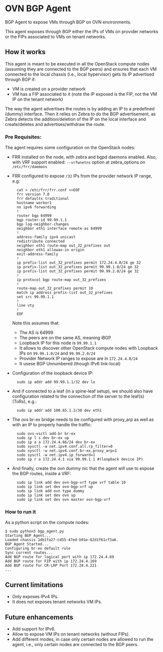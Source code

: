 # OVN BGP Agent

BGP Agent to expose VMs through BGP on OVN environments.

This agent exposes through BGP either the IPs of VMs on provider networks
or the FIPs associated to VMs on tenant networks.

## How it works

This agent is meant to be executed in all the OpenStack compute nodes
(assuming they are connected to the BGP peers) and ensures that each VM
connected to the local chassis (i.e., local hypervisor) gets its IP advertised
through BGP if:
- VM is created on a provider network
- VM has a FIP associated to it (note the IP exposed is the FIP, not the VM IP
on the tenant network)

The way the agent advertises the routes is by adding an IP to a predefined
(dummy) interface. Then it relies on Zebra to do the BGP advertisement, as
Zebra detects the addition/deletion of the IP on the local interface and
create/deletes and advertises/withdraw the route.

### Pre Requisites:

The agent requires some configuration on the OpenStack nodes:
- FRR installed on the node, with zebra and bgpd daemons enabled. Also, with VRF support enabled: `--vrfwnetns` option at zebra_options on `/etc/frr/daemons`
- FRR configured to expose `/32` IPs from the provider network IP range, e.g:

        cat > /etc/frr/frr.conf <<EOF
        frr version 7.0
        frr defaults traditional
        hostname worker1
        no ipv6 forwarding
        !
        router bgp 64999
        bgp router-id 99.99.1.1
        bgp log-neighbor-changes
        neighbor eth1 interface remote-as 64999
        !
        address-family ipv4 unicast
        redistribute connected
        neighbor eth1 route-map out_32_prefixes out
        neighbor eth1 allowas-in origin
        exit-address-family
        !
        ip prefix-list out_32_prefixes permit 172.24.4.0/24 ge 32
        ip prefix-list out_32_prefixes permit 99.99.1.0/24 ge 32
        ip prefix-list out_32_prefixes permit 99.99.2.0/24 ge 32
        !
        ip protocol bgp route-map out_32_prefixes
        !
        route-map out_32_prefixes permit 10
        match ip address prefix-list out_32_prefixes
        set src 99.99.1.1
        !
        line vty
        !
        EOF

  Note this assumes that:
  - The AS is 64999
  - The peers are on the same AS, meaning iBGP
  - Loopback IP for this node is `99.99.1.1`
  - It allows to discover other OpenStack compute nodes with Loopback IPs on
   `99.99.1.0/24` and `99.99.2.0/24`
  - Provider Network IP ranges to expose are in `172.24.4.0/24`
  - It usese BGP Unnumbered (though IPv6 link-local)

- Configuration of the loopback device IP:

        sudo ip addr add 99.99.1.1/32 dev lo

- And if connected to a leaf (in a spine-leaf setup), we should also have
configuration related to the connection of the server to the leaf(s) (ToRs),
e.g.:

        sudo ip addr add 100.65.1.2/30 dev eth1

- The ovs br-ex bridge needs to be configured with proxy_arp as well as with
an IP to properly handle the traffic:

        sudo ovs-vsctl add-br br-ex
        sudo ip l s dev br-ex up
        sudo ip a a 172.24.4.66/24 dev br-ex
        sudo sysctl -w net.ipv4.conf.all.rp_filter=0
        sudo sysctl -w net.ipv4.conf.br-ex.proxy_arp=1
        sudo sysctl -w net.ipv4.ip_forward=1
        sudo ip r a 172.24.4.1 via 99.99.1.1 #(loopback device IP)

- And finally, create the ovn dummy nic that the agent will use to expose
the BGP routes, inside a VRF:

        sudo ip link add dev ovn-bgp-vrf type vrf table 10
        sudo ip link set dev ovn-bgp-vrf up
        sudo ip link add ovn type dummy
        sudo ip link set dev ovn up
        sudo ip link set dev ovn master ovn-bgp-vrf


### How to run it

As a python script on the compute nodes:

    $ sudo python3 bgp_agent.py
    Starting BGP Agent...
    Loaded chassis 1db1fa27-cd55-47ed-b91e-62d1f61cf3a6.
    BGP Agent Started...
    Configuring br-ex default rule
    Sync current routes...
    Add BGP route for logical port with ip 172.24.4.69
    Add BGP route for FIP with ip 172.24.4.169
    Add BGP route for CR-LRP Port 172.24.4.221
    ...

## Current limitations
- Only exposes IPv4 IPs.
- It does not exposes tenant networks VM IPs.

## Future enhancements
- Add support for IPv6.
- Allow to expose VM IPs on tenant networks (without FIPs).
- Add different modes, in case only certain nodes are allowed to run the
agent, i.e., only certain nodes are connected to the BGP peers.
